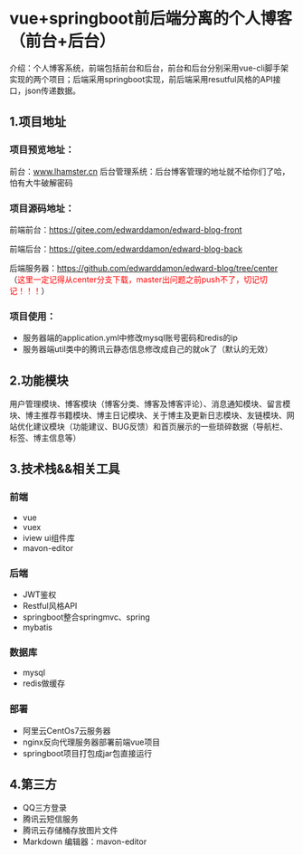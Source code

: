 # vue+springboot前后端分离的个人博客（前台+后台）
介绍：个人博客系统，前端包括前台和后台，前台和后台分别采用vue-cli脚手架实现的两个项目；后端采用springboot实现，前后端采用resutful风格的API接口，json传递数据。

## 1.项目地址
### 项目预览地址：
前台：www.lhamster.cn
后台管理系统：后台博客管理的地址就不给你们了哈，怕有大牛破解密码

### 项目源码地址：
前端前台：https://gitee.com/edwarddamon/edward-blog-front

前端后台：https://gitee.com/edwarddamon/edward-blog-back

后端服务器：https://github.com/edwarddamon/edward-blog/tree/center （<font color=red>这里一定记得从center分支下载，master出问题之前push不了，切记切记！！！</font>）

### 项目使用：
- 服务器端的application.yml中修改mysql账号密码和redis的ip
- 服务器端util类中的腾讯云静态信息修改成自己的就ok了（默认的无效）

## 2.功能模块
用户管理模块、博客模块（博客分类、博客及博客评论）、消息通知模块、留言模块、博主推荐书籍模块、博主日记模块、关于博主及更新日志模块、友链模块、网站优化建议模块（功能建议、BUG反馈）和首页展示的一些琐碎数据（导航栏、标签、博主信息等）

## 3.技术栈&&相关工具
### 前端
- vue
- vuex
- iview ui组件库
- mavon-editor
### 后端
 - JWT鉴权
 - Restful风格API
 - springboot整合springmvc、spring
 - mybatis
### 数据库
 - mysql
 - redis做缓存
### 部署
 - 阿里云CentOs7云服务器
 - nginx反向代理服务器部署前端vue项目
 - springboot项目打包成jar包直接运行
## 4.第三方
 - QQ三方登录
 - 腾讯云短信服务
 - 腾讯云存储桶存放图片文件
 - Markdown 编辑器：mavon-editor
